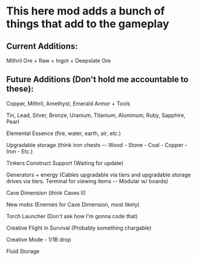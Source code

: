 This here mod adds a bunch of things that add to the gameplay
=


Current Additions:
-
Mithril Ore + Raw + Ingot + Deepslate Ore



Future Additions (Don't hold me accountable to these):
-
Copper, Mithril, Amethyst, Emerald Armor + Tools

Tin, Lead, Silver, Bronze, Uranium, Titanium, Aluminum, Ruby, Sapphire, Pearl

Elemental Essence (fire, water, earth, air, etc.)

Upgradable storage (think iron chests -- Wood - Stone - Coal - Copper - Iron - Etc.)

Tinkers Construct Support (Waiting for update)

Generators + energy (Cables upgradable via tiers and upgradable storage drives via tiers. Terminal for viewing items -- Modular w/ boards)

Cave Dimension (think Caves II)

New mobs (Enemies for Cave Dimension, most likely)

Torch Launcher (Don't ask how I'm gonna code that)

Creative Flight in Survival (Probably something chargable)

Creative Mode - 1/1B drop

Fluid Storage